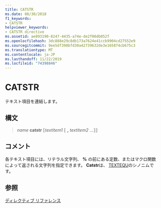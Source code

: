 ```yaml
---
title: CATSTR
ms.date: 08/30/2018
f1_keywords:
- CATSTR
helpviewer_keywords:
- CATSTR directive
ms.assetid: ae893190-8247-4435-a74e-de2f00db052f
ms.openlocfilehash: 3dc888e29c8db173a7624e41ccb9904cd27552e9
ms.sourcegitcommit: 9ee5df398bfd30a42739632de3e165874cb675c3
ms.translationtype: MT
ms.contentlocale: ja-JP
ms.lasthandoff: 11/22/2019
ms.locfileid: "74398846"
---
```

# <a name="catstr"></a>CATSTR

テキスト項目を連結します。

## <a name="syntax"></a>構文

> *name* **catstr** ⟦*textitem1* ⟦ __,__ *textitem2* ...⟧⟧

## <a name="remarks"></a>コメント

各テキスト項目には、リテラル文字列、 **%** の前にある定数、またはマクロ関数によって返される文字列を指定できます。 **Catstr**は、 [TEXTEQU](textequ.md)のシノニムです。

## <a name="see-also"></a>参照

[ディレクティブ リファレンス](../../assembler/masm/directives-reference.md)
